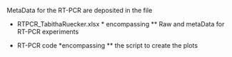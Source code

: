  MetaData for the RT-PCR are deposited in the file
* RTPCR_TabithaRuecker.xlsx * encompassing
** Raw and metaData for RT-PCR experiments

- RT-PCR code
*encompassing ** the script to create the plots
